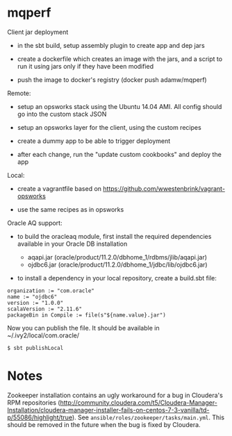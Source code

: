 mqperf
======

Client jar deployment

* in the sbt build, setup assembly plugin to create app and dep jars

* create a dockerfile which creates an image with the jars, and a script to run it
using jars only if they have been modified

* push the image to docker's registry (docker push adamw/mqperf)

Remote:

* setup an opsworks stack using the Ubuntu 14.04 AMI. All config should go into the custom stack JSON

* setup an opsworks layer for the client, using the custom recipes

* create a dummy app to be able to trigger deployment

* after each change, run the "update custom cookbooks" and deploy the app

Local:

* create a vagrantfile based on https://github.com/wwestenbrink/vagrant-opsworks

* use the same recipes as in opsworks

Oracle AQ support:

* to build the oracleaq module, first install the required dependencies available in your Oracle DB installation
    * aqapi.jar (oracle/product/11.2.0/dbhome_1/rdbms/jlib/aqapi.jar)
    * ojdbc6.jar (oracle/product/11.2.0/dbhome_1/jdbc/lib/ojdbc6.jar)

* to install a dependency in your local repository, create a build.sbt file:
```
organization := "com.oracle"
name := "ojdbc6"
version := "1.0.0"
scalaVersion := "2.11.6"
packageBin in Compile := file(s"${name.value}.jar")
```
Now you can publish the file. It should be available in ~/.ivy2/local/com.oracle/
```sh
$ sbt publishLocal
```

# Notes

Zookeeper installation contains an ugly workaround for a bug in Cloudera's RPM repositories (http://community.cloudera.com/t5/Cloudera-Manager-Installation/cloudera-manager-installer-fails-on-centos-7-3-vanilla/td-p/55086/highlight/true).
See `ansible/roles/zookeeper/tasks/main.yml`. This should be removed in the future when the bug is fixed by Cloudera.